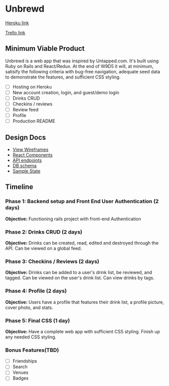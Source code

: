 # Unbrewd

[Heroku link](https://unbrewd.herokuapp.com/)

[Trello link](https://trello.com/b/idvY8Nb8/unbrewd)

## Minimum Viable Product

Unbrewd is a web app that was inspired by Untapped.com. It's built using
Ruby on Rails and React/Redux. At the end of W9D5 it will, at minimum,
satisify the following criteria with bug-free navigation, adequate seed data
to demonstrate the features, and sufficient CSS styling.

- [ ] Hosting on Heroku
- [ ] New account creation, login, and guest/demo login
- [ ] Drinks CRUD
- [ ] Checkins / reviews
- [ ] Review feed
- [ ] Profile
- [ ] Production README

## Design Docs
* [View Wireframes](wireframes)
* [React Components](component-hierarchy.md)
* [API endpoints](api-endpoints.md)
* [DB schema](schema.md)
* [Sample State](sample-state.md)

## Timeline

### Phase 1: Backend setup and Front End User Authentication (2 days)

**Objective:** Functioning rails project with front-end Authentication

### Phase 2: Drinks CRUD (2 days)

**Objective:** Drinks can be created, read, edited and destroyed through
the API. Can be viewed on a global feed.

### Phase 3: Checkins / Reviews (2 days)

**Objective:** Drinks can be added to a user's drink list, be reviewed, and tagged.
Can be viewed on the user's drink list. Can view drinks by tags.

### Phase 4: Profile (2 days)

**Objective:** Users have a profile that features their drink list, a
profile picture, cover photo, and stats.

### Phase 5: Final CSS (1 day)

**Objective:** Have a complete web app with sufficient CSS styling. Finish
up any needed CSS styling.

### Bonus Features(TBD)
- [ ] Friendships
- [ ] Search
- [ ] Venues
- [ ] Badges
